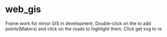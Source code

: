 # web_gis
Frame work for minor GIS in development, Double-click on the to add points(Makers) and click on the roads to highlight them. Click get svg to re
